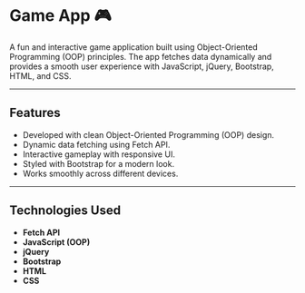 # Game App 🎮

A fun and interactive game application built using Object-Oriented Programming (OOP) principles. The app fetches data dynamically and provides a smooth user experience with JavaScript, jQuery, Bootstrap, HTML, and CSS.

---

## Features

- Developed with clean Object-Oriented Programming (OOP) design.
- Dynamic data fetching using Fetch API.
- Interactive gameplay with responsive UI.
- Styled with Bootstrap for a modern look.
- Works smoothly across different devices.

---

## Technologies Used

- **Fetch API**  
- **JavaScript (OOP)**  
- **jQuery**  
- **Bootstrap**  
- **HTML**  
- **CSS**
